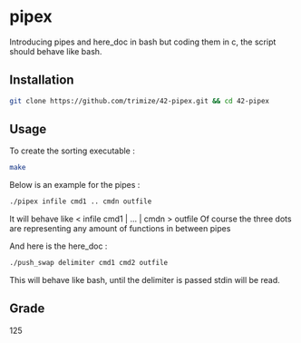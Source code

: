 # pipex


Introducing pipes and here_doc in bash but coding them in c, the script should behave like bash.


## Installation


```bash
git clone https://github.com/trimize/42-pipex.git && cd 42-pipex
```

## Usage

To create the sorting executable :

```bash
make
```


Below is an example for the pipes :

```bash
./pipex infile cmd1 .. cmdn outfile
```

It will behave like < infile cmd1 | ... | cmdn > outfile
Of course the three dots are representing any amount of functions in between pipes

And here is the here_doc : 

```bash
./push_swap delimiter cmd1 cmd2 outfile
```

This will behave like bash, until the delimiter is passed stdin will be read.


## Grade

125
